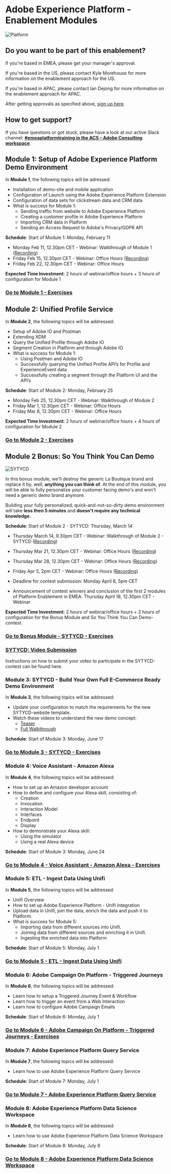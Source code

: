 # Adobe Experience Platform - Enablement Modules
![Platform](./platformlogo.png)

## Do you want to be part of this enablement?
If you're based in EMEA, please get your manager's approval.

If you're based in the US, please contact Kyle Morehouse for more information on the enablement approach for the US.

If you're based in APAC, please contact  Ian Dejong for more information on the enablement approach for APAC.

After getting approvals as specified above, [sign up here](https://wiki.corp.adobe.com/display/expplatformemea/Round+2+-+EMEA+Platform+Enablement).

## How to get support?
If you have questions or got stuck, please have a look at our active Slack channel: [**#emeaplatformtraining in the ACS – Adobe Consulting workspace**](https://adobe-acs.slack.com/messages/CFV812695/).

## Module 1: Setup of Adobe Experience Platform Demo Environment

In **Module 1**, the following topics will be adressed:
  
  * Installation of demo-site and mobile application
  * Configuration of Launch using the Adobe Experience Platform Extension
  * Configuration of data sets for clickstream data and CRM data
  * What is success for Module 1:
    * Sending traffic from website to Adobe Experience Platform
    * Creating a customer profile in Adobe Experience Platform
    * Importing CRM data in Platform
    * Sending an Access Request to Adobe's Privacy/GDPR API

**Schedule**:
Start of Module 1: Monday, February 11

  * Monday Feb 11, 12.30pm CET - Webinar: Walkthrough of Module 1 ([Recording](https://bluejeans.com/s/eo_Pj/))
  * Friday Feb 15, 12.30pm CET - Webinar: Office Hours ([Recording](https://bluejeans.com/s/R5Ovi))    
  * Friday Feb 22, 12.30pm CET - Webinar: Office Hours
  
**Expected Time Investment**: 2 hours of webinar/office hours + 3 hours of configuration for Module 1

### [Go to Module 1 - Exercises](./module1)

## Module 2: Unified Profile Service

In **Module 2**, the following topics will be addressed:

* Setup of Adobe IO and Postman
* Extending XDM
* Query the Unified Profile through Adobe IO
* Segment Creation in Platform and through Adobe IO
* What is success for Module 1:
  * Using Postman and Adobe IO
  * Successfully querying the Unified Profile API’s for Profile and ExperienceEvent data
  * Successfully creating a segment through the Platform UI and the API’s

**Schedule**: Start of Module 2: Monday, February 25

  * Monday Feb 25, 12.30pm CET - Webinar: Walkthrough of Module 2 
  * Friday Mar 1, 12.30pm CET - Webinar: Office Hours   
  * Friday Mar 8, 12.30pm CET - Webinar: Office Hours 

**Expected Time Investment**: 2 hours of webinar/office hours + 4 hours of configuration for Module 2 

### [Go to Module 2 - Exercises](./module2)


## Module 2 Bonus: So You Think You Can Demo

![SYTYCD](./module2_sytycd/images/sytycd.png)

In this bonus module, we'll destroy the generic La Boutique brand and replace it by, well, **anything you can think of**. At the end of this module, you will be able to fully personalize your customer facing demo's and won't need a generic demo brand anymore. 

Building your fully personalized, quick-and-not-so-dirty demo environment will take **less then 5 minutes** and **doesn't require any technical knowledge**.

**Schedule**: Start of Module 2 - SYTYCD: Thursday, March 14

  * Thursday March 14, 9.30pm CET - Webinar: Walkthrough of Module 2 - SYTYCD ([Recording](https://bluejeans.com/s/q8S4S))
  * Thursday Mar 21, 12.30pm CET - Webinar: Office Hours ([Recording](https://bluejeans.com/s/pGroL))
  * Thursday Mar 28, 12.30pm CET - Webinar: Office Hours ([Recording](https://bluejeans.com/s/tnOQo))
  * Friday Apr 5, 2pm CET - Webinar: Office Hours ([Recording](https://bluejeans.com/s/5ZRBj))

  * Deadline for contest submission: Monday April 8, 5pm CET
  * Announcement of contest winners and conclusion of the first 2 modules of Platform Enablement in EMEA: Thursday April 18, 12.30pm CET - Webinar

**Expected Time Investment**: 2 hours of webinar/office hours + 2 hours of configuration for the Bonus Module and So You Think You Can Demo-contest. 

### [Go to Bonus Module - SYTYCD - Exercises](./module2_sytycd/README.md)

### [SYTYCD: Video Submission](./module2_sytycd/video.md)
Instructions on how to submit your video to participate in the SYTYCD-contest can be found here.

### Module 3: SYTYCD - Build Your Own Full E-Commerce Ready Demo Environment

In **Module 3**, the following topics will be addressed:

* Update your configuration to match the requirements for the new SYTYCD-website template.
* Watch these videos to understand the new demo concept:
    * [Teaser](http://bit.ly/sytycdvideo)
    * [Full Walkthrough](https://bluejeans.com/s/lplSF)

**Schedule**: Start of Module 3: Monday, June 17

### [Go to Module 3 - SYTYCD - Exercises](./module3/README.md)


### Module 4: Voice Assistant - Amazon Alexa

In **Module 4**, the following topics will be addressed:

  * How to set up an Amazon developer account
  * How to define and configure your Alexa skill, consisting of:
    * Creation
    * Invocation
    * Interaction Model
    * Interfaces
    * Endpoint
    * Display
  * How to demonstrate your Alexa skill:
    * Using the simulator
    * Using a real Alexa device

**Schedule**: Start of Module 3: Monday, June 24

### [Go to Module 4 - Voice Assistant - Amazon Alexa - Exercises](./module4/README.md)

### Module 5: ETL - Ingest Data Using Unifi

In **Module 5**, the following topics will be addressed:

  * Unifi Overview
  * How to set up Adobe Experience Platform - Unifi integration
  * Upload data in Unifi, join the data, enrich the data and push it to   Platform.
  * What is success for Module 5:
    * Importing data from different sources into Unifi.
    * Joining data from different sources and enriching it in Unifi.
    * Ingesting the enriched data into Platform

**Schedule**: Start of Module 5: Monday, July 1

### [Go to Module 5 - ETL - Ingest Data Using Unifi](./module5/README.md)

### Module 6: Adobe Campaign On Platform - Triggered Journeys

In **Module 6**, the following topics will be addressed:

  * Learn how to setup a Triggered Journey Event & Workflow
  * Learn how to trigger an event from a Web Interaction
  * Learn how to configure Adobe Campaign Emails

**Schedule**: Start of Module 6: Monday, July 1

### [Go to Module 6 - Adobe Campaign On Platform - Triggered Journeys - Exercises](./module6/README.md)

### Module 7: Adobe Experience Platform Query Service

In **Module 7**, the following topics will be addressed:

  * Learn how to use Adobe Experience Platform Query Service

**Schedule**: Start of Module 7: Monday, July 1

### [Go to Module 7 - Adobe Experience Platform Query Service](./module7/README.md)

### Module 8: Adobe Experience Platform Data Science Workspace

In **Module 8**, the following topics will be addressed:

  * Learn how to use Adobe Experience Platform Data Science Workspace

**Schedule**: Start of Module 8: Monday, July 8

### [Go to Module 8 - Adobe Experience Platform Data Science Workspace](./module8/README.md)